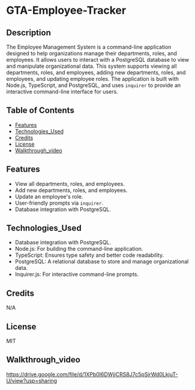 # GTA-Employee-Tracker

## Description

The Employee Management System is a command-line application designed to help organizations manage their departments, roles, and employees. 
It allows users to interact with a PostgreSQL database to view and manipulate organizational data. 
This system supports viewing all departments, roles, and employees, adding new departments, roles, and employees, and updating employee roles. 
The application is built with Node.js, TypeScript, and PostgreSQL, and uses `inquirer` to provide an interactive command-line interface for users.

## Table of Contents

- [Features](#Features)
- [Technologies_Used](#Technologies_Used)
- [Credits](#credits)
- [License](#license)
- [Walkthrough_video](#Walkthrough_video)

## Features

- View all departments, roles, and employees.
- Add new departments, roles, and employees.
- Update an employee's role.
- User-friendly prompts via `inquirer`.
- Database integration with PostgreSQL.
  
## Technologies_Used

- Database integration with PostgreSQL.
- Node.js: For building the command-line application.
- TypeScript: Ensures type safety and better code readability.
- PostgreSQL: A relational database to store and manage organizational data.
- Inquirer.js: For interactive command-line prompts.

## Credits

N/A

## License

MIT

## Walkthrough_video

https://drive.google.com/file/d/1XPb0I6DWjjCRS8J7c5pSjrWd0LkjuT-U/view?usp=sharing